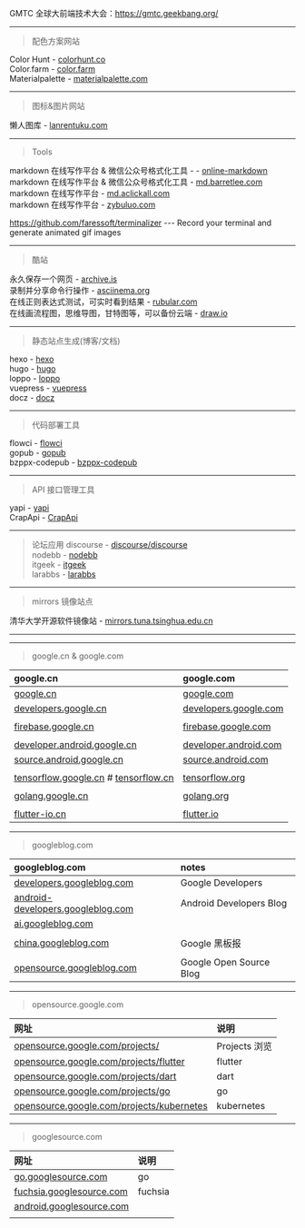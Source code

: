 
GMTC 全球大前端技术大会：https://gmtc.geekbang.org/

---

> 配色方案网站

Color Hunt - [colorhunt.co](http://www.colorhunt.co/)  
Color.farm - [color.farm](http://color.farm/)  
Materialpalette - [materialpalette.com](https://www.materialpalette.com/)  

---

> 图标&图片网站

懒人图库 - [lanrentuku.com](http://www.lanrentuku.com/)  

---

> Tools

markdown 在线写作平台 & 微信公众号格式化工具 -  - [online-markdown](http://blog.didispace.com/tools/online-markdown/)  
markdown 在线写作平台 & 微信公众号格式化工具 - [md.barretlee.com](http://md.barretlee.com/)  
markdown 在线写作平台 - [md.aclickall.com](http://md.aclickall.com/)  
markdown 在线写作平台 - [zybuluo.com](https://www.zybuluo.com/)  



https://github.com/faressoft/terminalizer  --- Record your terminal and generate animated gif images

---

> 酷站

永久保存一个网页 - [archive.is](http://archive.is/)   
录制并分享命令行操作 - [asciinema.org](https://asciinema.org/)    
在线正则表达式测试，可实时看到结果 - [rubular.com](http://rubular.com/)   
在线画流程图，思维导图，甘特图等，可以备份云端 - [draw.io](https://www.draw.io/ )  

---

> 静态站点生成(博客/文档)

hexo - [hexo](https://hexo.io/)  
hugo - [hugo](https://gohugo.io/)  
loppo - [loppo](https://github.com/ruanyf/loppo)  
vuepress - [vuepress](https://github.com/vuejs/vuepress)  
docz - [docz](https://github.com/pedronauck/docz)  

---

> 代码部署工具

flowci - [flowci](https://github.com/FlowCI/flow-platform)  
gopub - [gopub](https://github.com/linclin/gopub)  
bzppx-codepub - [bzppx-codepub](https://github.com/bzppx/bzppx-codepub)  

---

> API 接口管理工具

yapi - [yapi](https://yapi.ymfe.org/)  
CrapApi - [CrapApi](http://api.crap.cn/)

---

> 论坛应用
discourse - [discourse/discourse](https://github.com/discourse/discourse)  
nodebb - [nodebb](https://nodebb.org/)  
itgeek - [itgeek](https://github.com/ecdiy/itgeek)  
larabbs - [larabbs](https://github.com/summerblue/larabbs)  

---

> mirrors 镜像站点

清华大学开源软件镜像站 - [mirrors.tuna.tsinghua.edu.cn](https://mirrors.tuna.tsinghua.edu.cn/)  

---

---

> google.cn & google.com

| google.cn | google.com |
| :-------- | :------    |
| [google.cn](http://www.google.cn/) | [google.com](https://www.google.com/) |
| [developers.google.cn](https://developers.google.cn/) | [developers.google.com](https://developers.google.com/) |
|  |  |
| [firebase.google.cn](https://firebase.google.cn/) | [firebase.google.com](https://firebase.google.com/) |
|   |  |
| [developer.android.google.cn](https://developer.android.google.cn/) | [developer.android.com](https://developer.android.com/) |
| [source.android.google.cn](https://source.android.google.cn/) | [source.android.com](https://source.android.com/) |
|  |  |
| [tensorflow.google.cn](https://tensorflow.google.cn/) # [tensorflow.cn](http://tensorflow.cn/) | [tensorflow.org](https://www.tensorflow.org/) |
|  |  |
| [golang.google.cn](https://golang.google.cn/) | [golang.org](https://golang.org/) |
|  |  |
| [flutter-io.cn](https://flutter-io.cn/) | [flutter.io](https://flutter.io/) |

---

> googleblog.com

| googleblog.com |   notes    |
| :--------      | :------    |
| [developers.googleblog.com](https://developers.googleblog.com/) | Google Developers |
| [android-developers.googleblog.com](https://android-developers.googleblog.com/) | Android Developers Blog |
| [ai.googleblog.com](https://ai.googleblog.com/) |  |
|  |  |
| [china.googleblog.com](https://china.googleblog.com/) | Google 黑板报 |
|  |  |
| [opensource.googleblog.com](https://opensource.googleblog.com/) | Google Open Source Blog |


---

> opensource.google.com

|     网址   |    说明    |
| :--------  | :------    |
| [opensource.google.com/projects/](https://opensource.google.com/projects/explore/featured) | Projects 浏览 |
| [opensource.google.com/projects/flutter](https://opensource.google.com/projects/flutter) | flutter |
| [opensource.google.com/projects/dart](https://opensource.google.com/projects/dart) | dart |
| [opensource.google.com/projects/go](https://opensource.google.com/projects/go) | go |
| [opensource.google.com/projects/kubernetes](https://opensource.google.com/projects/kubernetes) | kubernetes |


---

> googlesource.com

|     网址   |    说明    |
| :--------  | :------    |
| [go.googlesource.com](https://go.googlesource.com/) | go |
| [fuchsia.googlesource.com](https://fuchsia.googlesource.com/) | fuchsia |
| [android.googlesource.com](https://android.googlesource.com/) |  |
| []() |  |
